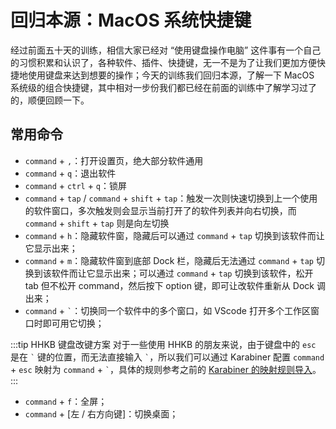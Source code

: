 # 回归本源：MacOS 系统快捷键

经过前面五十天的训练，相信大家已经对 “使用键盘操作电脑” 这件事有一个自己的习惯积累和认识了，各种软件、插件、快捷键，无一不是为了让我们更加方便快捷地使用键盘来达到想要的操作；今天的训练我们回归本源，了解一下 MacOS 系统级的组合快捷键，其中相对一步份我们都已经在前面的训练中了解学习过了的，顺便回顾一下。

## 常用命令

- `command` + `,`：打开设置页，绝大部分软件通用
- `command` + `q`：退出软件
- `command` + `ctrl` + `q`：锁屏
- `command` + `tap` / `command` + `shift` + `tap`：触发一次则快速切换到上一个使用的软件窗口，多次触发则会显示当前打开了的软件列表并向右切换，而 `command` + `shift` + `tap` 则是向左切换
- `command` + `h`：隐藏软件窗，隐藏后可以通过 `command` + `tap` 切换到该软件而让它显示出来；
- `command` + `m`：隐藏软件窗到底部 Dock 栏，隐藏后无法通过 `command` + `tap` 切换到该软件而让它显示出来；可以通过 `command` + `tap` 切换到该软件，松开 tab 但不松开 command，然后按下 option 键，即可让改软件重新从 Dock 调出来；
- `command` + `` ` ``：切换同一个软件中的多个窗口，如 VScode 打开多个工作区窗口时即可用它切换；

:::tip HHKB 键盘改键方案
对于一些使用 HHKB 的朋友来说，由于键盘中的 `esc` 是在 `` ` `` 键的位置，而无法直接输入 `` ` ``，所以我们可以通过 Karabiner 配置 `command` + `esc` 映射为 `command` + `` ` ``，具体的规则参考之前的 [Karabiner 的映射规则导入](../guide/keybinding.md)。
:::

- `command` + `f`：全屏；
- `command` + [左 / 右方向键]：切换桌面；